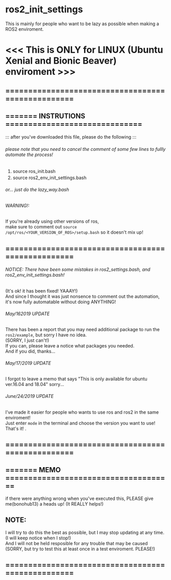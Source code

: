 # ros2_init_settings
This is mainly for people who want to be lazy as possible when making a ROS2 enviroment.

# <<< This is ONLY for LINUX (Ubuntu Xenial and Bionic Beaver) enviroment >>>
  
##  ==================================================
##  ======= INSTRUTIONS ==============================

::: after you've downloaded this file, please do the following :::
　
 ###### please note that you need to cancel the comment of some few lines to fullly automate the process!  
   
  1. source ros_init.bash　　
　　
  2. source ros2_env_init_settings.bash　　
  
  ###### or... just do the lazy_way.bash
  
  ###### WARNING!:
  If you're already using other versions of ros,  
  make sure to comment out `source /opt/ros/<YOUR_VERSION_OF_ROS>/setup.bash` so it doesn't mix up!
  
##  ==================================================  
###### NOTICE: There have been some mistakes in ros2_settings.bash, and ros2_env_init_settings.bash!
(It's ok! it has been fixed! YAAAY!)  
And since I thought it was just nonsence to comment out the automation, it's now fully automatable without doing ANYTHING!  
  
###### May/162019 UPDATE
There has been a report that you may need additional package to run the `ros2/example`, but sorry I have no idea.  
(SORRY, I just can't!)  
If you can, please leave a notice what packages you needed.  
And if you did, thanks...

###### May/17/2019 UPDATE
I forgot to leave a memo that says "This is only available for ubuntu ver.16.04 and 18.04" sorry...

###### June/24/2019 UPDATE
I've made it easier for people who wants to use ros and ros2 in the same enviroment!  
Just enter ```mode``` in the terminal and choose the version you want to use!  
That's it!
.   
##  ==================================================  
##  ======= MEMO =====================================  
  
  if there were anything wrong when you've executed this, PLEASE give me(bonohub13) a heads up! 
  (It REALLY helps!)  
  
##  NOTE:
  I will try to do this the best as possible, but I may stop updating at any time.  
  (I will keep notice when I stop!)  
  And I will not be held resposible for any trouble that may be caused  
  (SORRY, but try to test this at least once in a test enviroment. PLEASE!) 
   
##  ==================================================  
